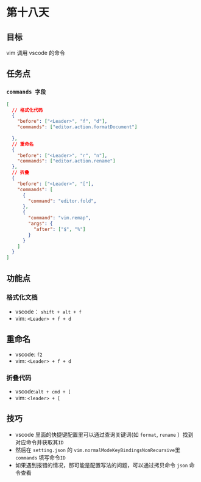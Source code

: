 # 第十八天

## 目标

vim 调用 vscode 的命令

## 任务点

### `commands 字段` 

```json
[
  // 格式化代码
  {
    "before": ["<Leader>", "f", "d"],
    "commands": ["editor.action.formatDocument"]
    
  },
  // 重命名
  {
    "before": ["<Leader>", "r", "n"],
    "commands": ["editor.action.rename"]
  },
  // 折叠
  {
    "before": ["<Leader>", "["],
    "commands": [
      {
        "command": "editor.fold",
      },
      {
        "command": "vim.remap",
        "args": {
          "after": ["$", "%"]
        }
      }
    ]
  }
]
```


## 功能点

### 格式化文档

- vscode： `shift + alt + f`
- vim: `<Leader> + f + d`

## 重命名

- vscode: `f2`
- vim: `<Leader> + f + d`

### 折叠代码

- vscode:`alt + cmd + [`
- vim: `<leader> + [`

## 技巧

- vscode 里面的快捷键配置里可以通过查询关键词(如 `format`, `rename` ）找到对应命令并获取其`ID`
- 然后在 `setting.json` 的 `vim.normalModeKeyBindingsNonRecursive`里 `commands` 填写命令`ID`
- 如果遇到报错的情况，那可能是配置写法的问题，可以通过拷贝命令 `json` 命令查看
